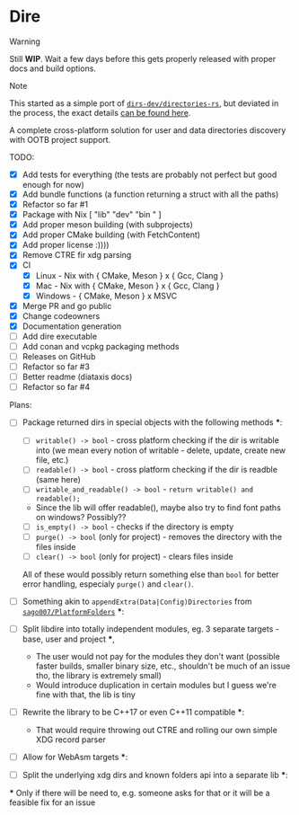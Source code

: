 # Dire

> [!WARNING]
> Still **WIP**. Wait a few days before this gets properly released
> with proper docs and build options.

> [!NOTE]
> This started as a simple port of [`dirs-dev/directories-rs`](https://github.com/dirs-dev/directories-rs),
> but deviated in the process, the exact details [can be found here](./docs/differences.md).

A complete cross-platform solution for user and data directories discovery
with OOTB project support. 

TODO:
- [x] Add tests for everything (the tests are probably not perfect but good enough for now)
- [x] Add bundle functions (a function returning a struct with all the paths)
- [x] Refactor so far #1
- [x] Package with Nix \[ "lib" "dev" "bin " ]
- [x] Add proper meson building (with subprojects)
- [x] Add proper CMake building (with FetchContent)
- [x] Add proper license :))))
- [x] Remove CTRE fir xdg parsing
- [x] CI
	- [x] Linux - Nix with { CMake, Meson } x { Gcc, Clang }
	- [x] Mac - Nix with { CMake, Meson } x { Gcc, Clang }
	- [x] Windows - { CMake, Meson } x MSVC
- [x] Merge PR and go public
- [x] Change codeowners
- [x] Documentation generation
- [ ] Add dire executable
- [ ] Add conan and vcpkg packaging methods
- [ ] Releases on GitHub
- [ ] Refactor so far #3
- [ ] Better readme (diataxis docs)
- [ ] Refactor so far #4

Plans:

- [ ] Package returned dirs in special objects with the following methods **\***:
	- [ ] `writable() -> bool` - cross platform checking if the dir is writable into (we mean every notion of writable - delete, update, create new file, etc.)
	- [ ] `readable() -> bool` - cross platform checking if the dir is readble (same here)
	- [ ] `writable_and_readable() -> bool` - `return writable() and readable();`
	- Since the lib will offer readable(), maybe also try to find font paths on windows?
	Possibly??
	- [ ] `is_empty() -> bool` - checks if the directory is empty
	- [ ] `purge() -> bool` (only for project) - removes the directory with the files inside
	- [ ] `clear() -> bool` (only for project) - clears files inside

	All of these would possibly return something else than `bool` for better error handling, especialy
	`purge()` and `clear()`.

- [ ] Something akin to `appendExtra(Data|Config)Directories` from [`sago007/PlatformFolders`](https://github.com/sago007/PlatformFolders) **\***:

- [ ] Split libdire into totally independent modules, eg. 3 separate targets - base, user and project **\***,
	- The user would not pay for the modules they don't want (possible faster builds, smaller binary size, etc., shouldn't be much of an issue tho, the library is extremely small)
	- Would introduce duplication in certain modules but I guess we're fine with that, the lib is tiny

- [ ] Rewrite the library to be C++17 or even C++11 compatible **\***:
	- That would require throwing out CTRE and rolling our own simple XDG record parser

- [ ] Allow for WebAsm targets **\***:

- [ ] Split the underlying xdg dirs and known folders api into a separate lib **\***:

**\*** Only if there will be need to, e.g. someone asks for that or it will be a feasible fix for an issue
